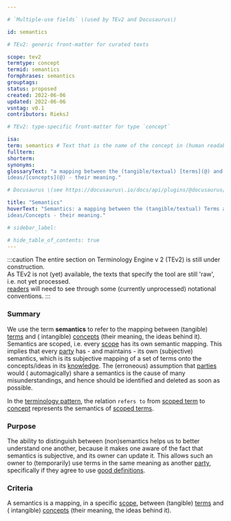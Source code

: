 ```yaml
---

# `Multiple-use fields` \(used by TEv2 and Docusaurus\)

id: semantics

# TEv2: generic front-matter for curated texts

scope: tev2
termtype: concept
termid: semantics
formphrases: semantics
grouptags:
status: proposed
created: 2022-06-06
updated: 2022-06-06
vsntag: v0.1
contributors: RieksJ

# TEv2: type-specific front-matter for type `concept`

isa:
term: semantics # Text that is the name of the concept in (human readable) texts.
fullterm:
shorterm:
synonyms:
glossaryText: "a mapping between the (tangible/textual) [terms](@) and (intangible)
ideas/[concepts](@) - their meaning."

# Docusaurus \(see https://docusaurus\.io/docs/api/plugins/@docusaurus/plugin-content-docs#markdown-front-matter\):

title: "Semantics"
hoverText: "Semantics: a mapping between the (tangible/textual) Terms and (intangible)
ideas/Concepts - their meaning."

# sidebar_label:

# hide_table_of_contents: true
---
```


:::caution
The entire section on Terminology Engine v 2 (TEv2) is still under construction.\
As TEv2 is not (yet) available, the texts that specify the tool are still 'raw', i.e. not yet
processed.\
[readers](@) will need to see through some (currently unprocessed) notational
conventions.
:::

### Summary

We use the term **semantics** to refer to the mapping between (tangible) [terms](@) and (
intangible) [concepts](@) (their meaning, the ideas behind it). Semantics are scoped, i.e.
every [scope](@) has its own semantic mapping. This implies that every [party](@) has - and
maintains - its own (subjective) semantics, which is its subjective mapping of a set of terms onto
the concepts/ideas in its [knowledge](@). The (erroneous) assumption that [parties](@) would (
automagically) share a semantics is the cause of many misunderstandings, and hence should be
identified and deleted as soon as possible.

In the [terminology pattern](pattern-terminology@), the relation `refers to` from [scoped term](@)
to [concept](@) represents the semantics of [scoped terms](@).

### Purpose

The ability to distinguish between (non)semantics helps us to better understand one another, because
it makes one aware of the fact that semantics is subjective, and its owner can update it. This
allows such an owner to (temporarily) use terms in the same meaning as another [party](@),
specifically if they agree to use [good definitions](@).

### Criteria

A semantics is a mapping, in a specific [scope](@), between (tangible) [terms](@) and (
intangible) [concepts](@) (their meaning, the ideas behind it).
